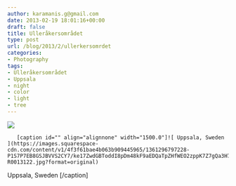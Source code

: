 ```yaml
---
author: karamanis.g@gmail.com
date: 2013-02-19 18:01:16+00:00
draft: false
title: Ulleråkersområdet
type: post
url: /blog/2013/2/ullerkersomrdet
categories:
- Photography
tags:
- Ulleråkersområdet
- Uppsala
- night
- color
- light
- tree
---
```


![](https://images.squarespace-cdn.com/content/v1/4f3f61bae4b063b909445965/1361296785831-WC8GX6V63RF8HMAZXLE8/ke17ZwdGBToddI8pDm48kF9aEDQaTpZHfWEO2zppK7Z7gQa3H78H3Y0txjaiv_0fDoOvxcdMmMKkDsyUqMSsMWxHk725yiiHCCLfrh8O1z5QPOohDIaIeljMHgDF5CVlOqpeNLcJ80NK65_fV7S1UX7HUUwySjcPdRBGehEKrDf5zebfiuf9u6oCHzr2lsfYZD7bBzAwq_2wCJyqgJebgg/20130219-R0013121.jpg?format=original)

  


  
       [caption id="" align="alignnone" width="1500.0"]![ Uppsala, Sweden ](https://images.squarespace-cdn.com/content/v1/4f3f61bae4b063b909445965/1361296797228-P1S7P7EB8GSJBVVS2CY7/ke17ZwdGBToddI8pDm48kF9aEDQaTpZHfWEO2zppK7Z7gQa3H78H3Y0txjaiv_0fDoOvxcdMmMKkDsyUqMSsMWxHk725yiiHCCLfrh8O1z5QPOohDIaIeljMHgDF5CVlOqpeNLcJ80NK65_fV7S1UX7HUUwySjcPdRBGehEKrDf5zebfiuf9u6oCHzr2lsfYZD7bBzAwq_2wCJyqgJebgg/20130219-R0013122.jpg?format=original)
 Uppsala, Sweden [/caption]
